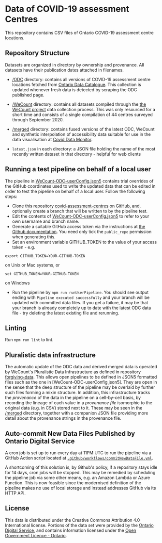 # Data of COVID-19 assessment Centres

This repository contains CSV files of Ontario COVID-19 assessment centre locations.

## Repository Structure

Datasets are organized in directory by ownership and provenance. All datasets have their publication dates attached in
filenames.

* [/ODC](/ODC) directory: contains all versions of COVID-19 assessment centre locations fetched from [Ontario Data Catalogue](https://data.ontario.ca/dataset/covid-19-assessment-centre-locations).
This collection is updated whenever fresh data is detected by scraping the ODC published page.

* [/WeCount](/WeCount) directory: contains all datasets compiled through the [the WeCount project](https://wecount.inclusivedesign.ca/)
data collection process. This was only resourced for a short time and consists of a single compilation of 44 centres
surveyed through September 2020.

* [/merged](/merged) directory: contains fused versions of the latest ODC, WeCount and synthetic interpolation of
accessibility data suitable for use in the data visualisation at [Covid Data Monitor](https://github.com/inclusive-design/covid-data-monitor).

* `latest.json` in each directory: a JSON file holding the name of the most recently written dataset in that
directory - helpful for web clients

## Running a test pipeline on behalf of a local user

The pipeline in [WeCount-ODC-userConfig.json5](pipelines/WeCount-ODC-userConfig.json5) contains trial overrides of the
GitHub coordinates used to write the updated data that can be edited in order to test the pipeline on behalf of a local
user. Follow the following steps:

* Clone this repository [covid-assessment-centres](https://github.com/inclusive-design/covid-assessment-centres) on GitHub,
and, optionally create a branch that will be written to by the pipeline test.
* Edit the contents of [WeCount-ODC-userConfig.json5](pipelines/WeCount-ODC-userConfig.json5) to refer to your own
username and branch name.
* Generate a suitable GitHub access token via the instructions at [the Github documentation](https://docs.github.com/en/github/authenticating-to-github/creating-a-personal-access-token).
You need only tick the `public_repo` permission when generating this.
* Set an environment variable GITHUB_TOKEN to the value of your access token - e.g.

```text
export GITHUB_TOKEN=YOUR-GITHUB-TOKEN
```

on Unix or Mac systems, or

```text
set GITHUB_TOKEN=YOUR-GITHUB-TOKEN
```

on Windows

* Run the pipeline by `npm run runUserPipeline`. You should see output ending with `Pipeline executed successfully` and
your branch will be updated with committed data files. If you get a failure, it may be that your branch is already
completely up to date with the latest ODC data file - try deleting the latest existing file and rerunning.

## Linting

Run `npm run lint` to lint.

## Pluralistic data infrastructure

The automatic update of the ODC data and derived merged data is operated by WeCount's Pluralistic Data Infrastructure
as defined in repository [forgiving-data](https://github.com/inclusive-design/forgiving-data). This allows open pipelines
to be defined in JSON5 formatted files such as the one in [WeCount-ODC-userConfig.json5]. They are open in the sense
that the deep structure of the pipeline may be overlaid by further such files forming a mixin structure. In addition,
this infrastructure tracks the _provenance_ of the data in the pipeline on a cell-by-cell basis, by recording the
lineage of each value in a _provenance file_ isomorphic to the original data (e.g. in CSV) stored next to it. These
may be seen in the [/merged](/merged) directory, together with a companion JSON file providing more detail about the
provenance strings in the provenance file.

## Auto-commit New Data Files Published by Ontario Digital Service

A cron job is set up to run every day at 11PM UTC to run the pipeline via a GitHub Action script located at
[`.github/workflows/commitNewDataFile.yml`](.github/workflows/commitNewDataFile.yml).

A shortcoming of this solution is, by Github's policy, if a repository stays idle for 14 days, cron jobs
will be stopped. This may be remedied by scheduling the pipeline job via some other means, e.g. an Amazon Lambda
or Azure Function. This is now feasible since the modernised definition of the pipeline makes no use of local storage
and instead addresses GitHub via its HTTP API.

## License

This data is distributed under the Creative Commons Attribution 4.0 International license. Portions of the data set
were provided by the [Ontario Digital Service](https://www.ontario.ca/page/ontario-digital-service), and contains
information licensed under the [Open Government Licence - Ontario](https://www.ontario.ca/page/open-government-licence-ontario).
